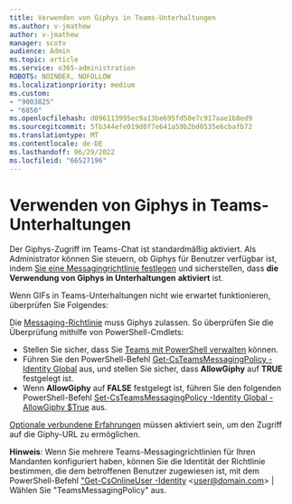 ```yaml
---
title: Verwenden von Giphys in Teams-Unterhaltungen
ms.author: v-jmathew
author: v-jmathew
manager: scotv
audience: Admin
ms.topic: article
ms.service: o365-administration
ROBOTS: NOINDEX, NOFOLLOW
ms.localizationpriority: medium
ms.custom:
- "9003825"
- "6850"
ms.openlocfilehash: d096113995ec9a13be695fd50e7c917aae1b8ed9
ms.sourcegitcommit: 5fb344efe019d0f7e641a59b2bd0535e6cbafb72
ms.translationtype: MT
ms.contentlocale: de-DE
ms.lasthandoff: 06/29/2022
ms.locfileid: "66527196"
---
```

# <a name="using-giphys-in-teams-conversations"></a>Verwenden von Giphys in Teams-Unterhaltungen

Der Giphys-Zugriff im Teams-Chat ist standardmäßig aktiviert. Als Administrator können Sie steuern, ob Giphys für Benutzer verfügbar ist, indem [Sie eine Messagingrichtlinie festlegen](https://docs.microsoft.com/microsoftteams/messaging-policies-in-teams#messaging-policy-settings) und sicherstellen, dass **die Verwendung von Giphys in Unterhaltungen** **aktiviert** ist.

Wenn GIFs in Teams-Unterhaltungen nicht wie erwartet funktionieren, überprüfen Sie Folgendes:

Die [Messaging-Richtlinie](https://docs.microsoft.com/microsoftteams/messaging-policies-in-teams) muss Giphys zulassen. So überprüfen Sie die Überprüfung mithilfe von PowerShell-Cmdlets:

- Stellen Sie sicher, dass Sie [Teams mit PowerShell verwalten](https://docs.microsoft.com/microsoftteams/teams-powershell-overview#manage-teams-with-powershell) können.
- Führen Sie den PowerShell-Befehl [Get-CsTeamsMessagingPolicy -Identity Global](https://docs.microsoft.com/powershell/module/skype/get-csteamsmessagingpolicy?view=skype-ps&preserve-view=true) aus, und stellen Sie sicher, dass **AllowGiphy** auf **TRUE** festgelegt ist.
- Wenn **AllowGiphy** auf **FALSE** festgelegt ist, führen Sie den folgenden PowerShell-Befehl [Set-CsTeamsMessagingPolicy -Identity Global -AllowGiphy $True](https://docs.microsoft.com/powershell/module/skype/set-csteamsmessagingpolicy?view=skype-ps&preserve-view=true) aus.

[Optionale verbundene Erfahrungen](https://docs.microsoft.com/deployoffice/privacy/optional-connected-experiences) müssen aktiviert sein, um den Zugriff auf die Giphy-URL zu ermöglichen.

**Hinweis**: Wenn Sie mehrere Teams-Messagingrichtlinien für Ihren Mandanten konfiguriert haben, können Sie die Identität der Richtlinie bestimmen, die dem betroffenen Benutzer zugewiesen ist, mit dem PowerShell-Befehl ["Get-CsOnlineUser -Identity](https://docs.microsoft.com/powershell/module/skype/get-csonlineuser?view=skype-ps&preserve-view=true) \<user@domain.com\> | Wählen Sie "TeamsMessagingPolicy" aus.
